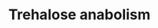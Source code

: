 ---
annotations:
- id: PW:0001299
  parent: classic metabolic pathway
  type: Pathway Ontology
  value: trehalose biosynthetic pathway
authors:
- M.Braymer
- MaintBot
- Ddigles
- Egonw
- DeSl
- Eweitz
citedin: ''
communities: []
description: Trehalose is a storage carbohydrate that can either be synthesized or
  obtained from the external environment. To be utilized as a carbon source, trehalase
  (EC:3.2.1.28) must convert trehalose and water into two molecules of glucose. S.
  cerevisiae has two trehalase enzymes, one is an acid trehalase encoded by ATH1 and
  the other is a neutral trehalase encoded by NTH1. The name "acid" or "neutral" are
  based on the optimal pH of each enzyme (pH 4.5-5.0 and pH 6.8-7.0, respectively).
last-edited: 2025-06-23
ndex: null
organisms:
- Saccharomyces cerevisiae
redirect_from:
- /index.php/Pathway:WP398
- /instance/WP398
- /instance/WP398_r139565
revision: r139565
schema-jsonld:
- '@context': https://schema.org/
  '@id': https://wikipathways.github.io/pathways/WP398.html
  '@type': Dataset
  creator:
    '@type': Organization
    name: WikiPathways
  description: Trehalose is a storage carbohydrate that can either be synthesized
    or obtained from the external environment. To be utilized as a carbon source,
    trehalase (EC:3.2.1.28) must convert trehalose and water into two molecules of
    glucose. S. cerevisiae has two trehalase enzymes, one is an acid trehalase encoded
    by ATH1 and the other is a neutral trehalase encoded by NTH1. The name "acid"
    or "neutral" are based on the optimal pH of each enzyme (pH 4.5-5.0 and pH 6.8-7.0,
    respectively).
  keywords:
  - ATH1
  - H₂O
  - NTH1
  - PGM1
  - PGM2
  - TPS1
  - TPS2
  - TPS3
  - TSL1
  - UDP
  - UDP-D-glucose
  - UGP1
  - UTP
  - YHL012W
  - alpha,alpha-trehalose 6-phosphate
  - beta-D-Glucose
  - glucose-1-phosphate
  - glucose-6-phosphate
  - phosphate
  - pyrophosphate
  - trehalose
  license: CC0
  name: Trehalose anabolism
seo: CreativeWork
title: Trehalose anabolism
wpid: WP398
---